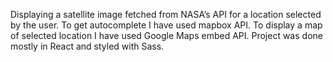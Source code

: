 Displaying a satellite image fetched from NASA’s API for a location selected by the user.
To get autocomplete I have used mapbox API.
To display a map of selected location I have used Google Maps embed API.
Project was done mostly in React and styled with Sass.
